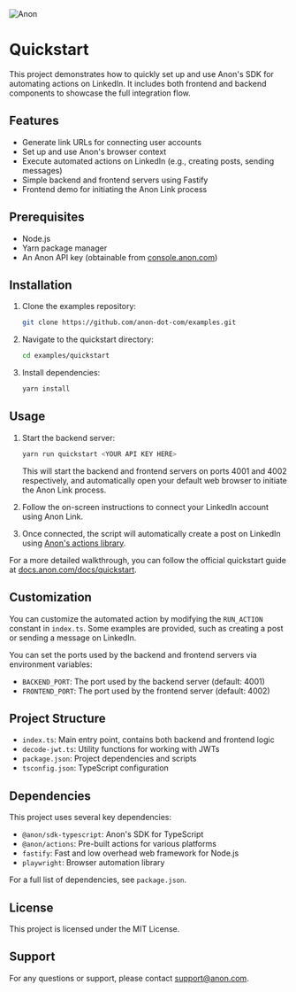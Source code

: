 <picture>
  <source media="(prefers-color-scheme: dark)" srcset="https://pub-dae6836ea721478b89301a8e71d52a33.r2.dev/anon/dev-images/anon_logo-system_white%403x.png">
  <source media="(prefers-color-scheme: light)" srcset="https://pub-dae6836ea721478b89301a8e71d52a33.r2.dev/anon/dev-images/anon_logo-900%403x.png">
  <img alt="Anon" src="https://pub-dae6836ea721478b89301a8e71d52a33.r2.dev/anon/dev-images/anon_logo-900%403x.png">
</picture>

# Quickstart

This project demonstrates how to quickly set up and use Anon's SDK for automating actions on LinkedIn. It includes both frontend and backend components to showcase the full integration flow.

## Features

- Generate link URLs for connecting user accounts
- Set up and use Anon's browser context
- Execute automated actions on LinkedIn (e.g., creating posts, sending messages)
- Simple backend and frontend servers using Fastify
- Frontend demo for initiating the Anon Link process

## Prerequisites

- Node.js
- Yarn package manager
- An Anon API key (obtainable from [console.anon.com](https://console.anon.com))

## Installation

1. Clone the examples repository:

   ```bash
   git clone https://github.com/anon-dot-com/examples.git
   ```

2. Navigate to the quickstart directory:

   ```bash
   cd examples/quickstart
   ```

3. Install dependencies:

   ```bash
   yarn install
   ```

## Usage

1. Start the backend server:

   ```bash
   yarn run quickstart <YOUR API KEY HERE>
   ```

   This will start the backend and frontend servers on ports 4001 and 4002 respectively, and automatically open your default web browser to initiate the Anon Link process.

2. Follow the on-screen instructions to connect your LinkedIn account using Anon Link.

3. Once connected, the script will automatically create a post on LinkedIn using [Anon's actions library](https://github.com/anon-dot-com/actions).

For a more detailed walkthrough, you can follow the official quickstart guide at [docs.anon.com/docs/quickstart](https://docs.anon.com/docs/quickstart).

## Customization

You can customize the automated action by modifying the `RUN_ACTION` constant in `index.ts`. Some examples are provided, such as creating a post or sending a message on LinkedIn.

You can set the ports used by the backend and frontend servers via environment variables:

- `BACKEND_PORT`: The port used by the backend server (default: 4001)
- `FRONTEND_PORT`: The port used by the frontend server (default: 4002)

## Project Structure

- `index.ts`: Main entry point, contains both backend and frontend logic
- `decode-jwt.ts`: Utility functions for working with JWTs
- `package.json`: Project dependencies and scripts
- `tsconfig.json`: TypeScript configuration

## Dependencies

This project uses several key dependencies:

- `@anon/sdk-typescript`: Anon's SDK for TypeScript
- `@anon/actions`: Pre-built actions for various platforms
- `fastify`: Fast and low overhead web framework for Node.js
- `playwright`: Browser automation library

For a full list of dependencies, see `package.json`.

## License

This project is licensed under the MIT License.

## Support

For any questions or support, please contact [support@anon.com](mailto:support@anon.com).

